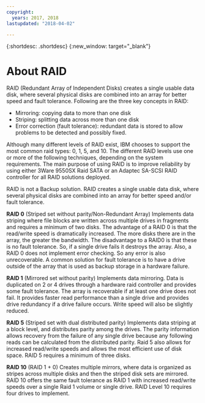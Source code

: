 ```yaml
---
copyright:
  years: 2017, 2018
lastupdated: "2018-04-02"

---
```


{:shortdesc: .shortdesc}
{:new_window: target="_blank"}

# About RAID

RAID (Redundant Array of Independent Disks) creates a single usable data disk, where several physical disks are combined into an array for better speed and fault tolerance. Following are the three key concepts in RAID:
* Mirroring: copying data to more than one disk
* Striping: splitting data across more than one disk
* Error correction (fault tolerance): redundant data is stored to allow problems to be detected and possibly fixed.

Although many different levels of RAID exist, IBM chooses to support the most common raid types: 0, 1, 5, and 10. The different RAID levels use one or more of the following techniques, depending on the system requirements. The main purpose of using RAID is to improve reliability by using either 3Ware 9550SX Raid SATA or an Adaptec SA-SCSI RAID controller for all RAID solutions deployed.

RAID is not a Backup solution.  RAID creates a single usable data disk, where several physical disks are combined into an array for better speed and/or fault tolerance.


**RAID 0** (Striped set without parity/Non-Redundant Array) Implements data striping where file blocks are written across multiple drives in fragments and requires a minimum of two disks. The advantage of a RAID 0 is that the read/write speed is dramatically increased. The more disks there are in the array, the greater the bandwidth. The disadvantage to a RAID0 is that these is no fault tolerance. So, if a single drive fails it destroys the array. Also, a RAID 0 does not implement error checking. So any error is also unrecoverable. A common solution for fault tolerance is to have a drive outside of the array that is used as backup storage in a hardware failure.

**RAID 1** (Mirrored set without parity) Implements data mirroring. Data is duplicated on 2 or 4 drives through a hardware raid controller and provides some fault tolerance. The array is recoverable if at least one drive does not fail. It provides faster read performance than a single drive and provides drive redundancy if a drive failure occurs. Write speed will also be slightly reduced.

**RAID 5** (Striped set with dual distributed parity) Implements data striping at a block level, and distributes parity among the drives. The parity information allows recovery from the failure of any single drive because any following reads can be calculated from the distributed parity. Raid 5 also allows for increased read/write speeds and allows the most efficient use of disk space. RAID 5 requires a minimum of three disks.

**RAID 10** (RAID 1 + 0) Creates multiple mirrors, where data is organized as stripes across multiple disks and then the striped disk sets are mirrored. RAID 10 offers the same fault tolerance as RAID 1 with increased read/write speeds over a single Raid 1 volume or single drive. RAID Level 10 requires four drives to implement.
